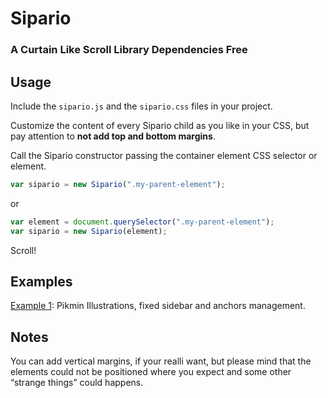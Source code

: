 # Sipario
### A Curtain Like Scroll Library Dependencies Free

## Usage
Include the `sipario.js` and the `sipario.css` files in your project.

Customize the content of every Sipario child as you like in your CSS, but pay attention to **not add top and bottom margins**.

Call the Sipario constructor passing the container element CSS selector or element.
```javascript
var sipario = new Sipario(".my-parent-element");
```
or
```javascript
var element = document.querySelector(".my-parent-element");
var sipario = new Sipario(element);
```

Scroll!

## Examples

[Example 1](https://marcolago.github.io/sipario/examples/example-1.html): Pikmin Illustrations, fixed sidebar and anchors management.

## Notes

You can add vertical margins, if your realli want, but please mind that the elements could not be positioned where you expect and some other “strange things” could happens.